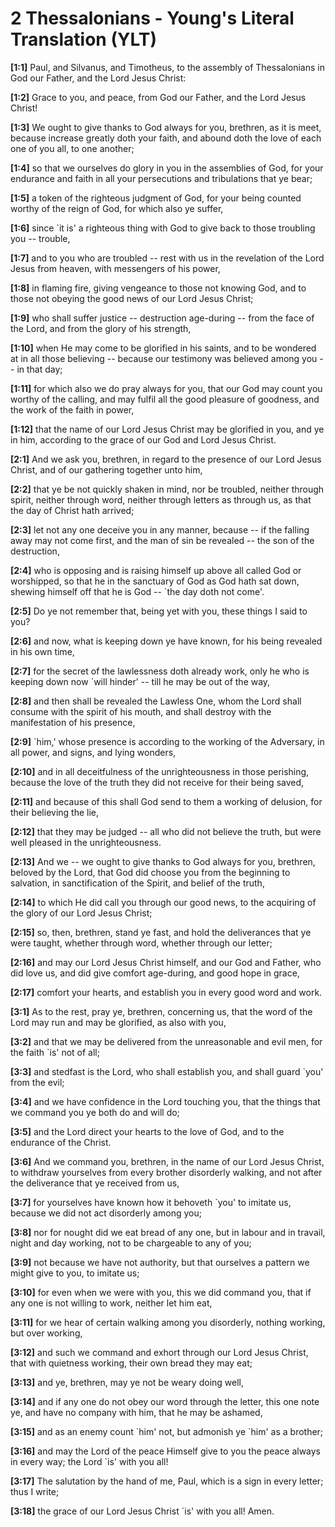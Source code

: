 # 2 Thessalonians - Young's Literal Translation (YLT)

**[1:1]** Paul, and Silvanus, and Timotheus, to the assembly of Thessalonians in God our Father, and the Lord Jesus Christ:

**[1:2]** Grace to you, and peace, from God our Father, and the Lord Jesus Christ!

**[1:3]** We ought to give thanks to God always for you, brethren, as it is meet, because increase greatly doth your faith, and abound doth the love of each one of you all, to one another;

**[1:4]** so that we ourselves do glory in you in the assemblies of God, for your endurance and faith in all your persecutions and tribulations that ye bear;

**[1:5]** a token of the righteous judgment of God, for your being counted worthy of the reign of God, for which also ye suffer,

**[1:6]** since \`it is' a righteous thing with God to give back to those troubling you -- trouble,

**[1:7]** and to you who are troubled -- rest with us in the revelation of the Lord Jesus from heaven, with messengers of his power,

**[1:8]** in flaming fire, giving vengeance to those not knowing God, and to those not obeying the good news of our Lord Jesus Christ;

**[1:9]** who shall suffer justice -- destruction age-during -- from the face of the Lord, and from the glory of his strength,

**[1:10]** when He may come to be glorified in his saints, and to be wondered at in all those believing -- because our testimony was believed among you -- in that day;

**[1:11]** for which also we do pray always for you, that our God may count you worthy of the calling, and may fulfil all the good pleasure of goodness, and the work of the faith in power,

**[1:12]** that the name of our Lord Jesus Christ may be glorified in you, and ye in him, according to the grace of our God and Lord Jesus Christ.

**[2:1]** And we ask you, brethren, in regard to the presence of our Lord Jesus Christ, and of our gathering together unto him,

**[2:2]** that ye be not quickly shaken in mind, nor be troubled, neither through spirit, neither through word, neither through letters as through us, as that the day of Christ hath arrived;

**[2:3]** let not any one deceive you in any manner, because -- if the falling away may not come first, and the man of sin be revealed -- the son of the destruction,

**[2:4]** who is opposing and is raising himself up above all called God or worshipped, so that he in the sanctuary of God as God hath sat down, shewing himself off that he is God -- \`the day doth not come'.

**[2:5]** Do ye not remember that, being yet with you, these things I said to you?

**[2:6]** and now, what is keeping down ye have known, for his being revealed in his own time,

**[2:7]** for the secret of the lawlessness doth already work, only he who is keeping down now \`will hinder' -- till he may be out of the way,

**[2:8]** and then shall be revealed the Lawless One, whom the Lord shall consume with the spirit of his mouth, and shall destroy with the manifestation of his presence,

**[2:9]** \`him,' whose presence is according to the working of the Adversary, in all power, and signs, and lying wonders,

**[2:10]** and in all deceitfulness of the unrighteousness in those perishing, because the love of the truth they did not receive for their being saved,

**[2:11]** and because of this shall God send to them a working of delusion, for their believing the lie,

**[2:12]** that they may be judged -- all who did not believe the truth, but were well pleased in the unrighteousness.

**[2:13]** And we -- we ought to give thanks to God always for you, brethren, beloved by the Lord, that God did choose you from the beginning to salvation, in sanctification of the Spirit, and belief of the truth,

**[2:14]** to which He did call you through our good news, to the acquiring of the glory of our Lord Jesus Christ;

**[2:15]** so, then, brethren, stand ye fast, and hold the deliverances that ye were taught, whether through word, whether through our letter;

**[2:16]** and may our Lord Jesus Christ himself, and our God and Father, who did love us, and did give comfort age-during, and good hope in grace,

**[2:17]** comfort your hearts, and establish you in every good word and work.

**[3:1]** As to the rest, pray ye, brethren, concerning us, that the word of the Lord may run and may be glorified, as also with you,

**[3:2]** and that we may be delivered from the unreasonable and evil men, for the faith \`is' not of all;

**[3:3]** and stedfast is the Lord, who shall establish you, and shall guard \`you' from the evil;

**[3:4]** and we have confidence in the Lord touching you, that the things that we command you ye both do and will do;

**[3:5]** and the Lord direct your hearts to the love of God, and to the endurance of the Christ.

**[3:6]** And we command you, brethren, in the name of our Lord Jesus Christ, to withdraw yourselves from every brother disorderly walking, and not after the deliverance that ye received from us,

**[3:7]** for yourselves have known how it behoveth \`you' to imitate us, because we did not act disorderly among you;

**[3:8]** nor for nought did we eat bread of any one, but in labour and in travail, night and day working, not to be chargeable to any of you;

**[3:9]** not because we have not authority, but that ourselves a pattern we might give to you, to imitate us;

**[3:10]** for even when we were with you, this we did command you, that if any one is not willing to work, neither let him eat,

**[3:11]** for we hear of certain walking among you disorderly, nothing working, but over working,

**[3:12]** and such we command and exhort through our Lord Jesus Christ, that with quietness working, their own bread they may eat;

**[3:13]** and ye, brethren, may ye not be weary doing well,

**[3:14]** and if any one do not obey our word through the letter, this one note ye, and have no company with him, that he may be ashamed,

**[3:15]** and as an enemy count \`him' not, but admonish ye \`him' as a brother;

**[3:16]** and may the Lord of the peace Himself give to you the peace always in every way; the Lord \`is' with you all!

**[3:17]** The salutation by the hand of me, Paul, which is a sign in every letter; thus I write;

**[3:18]** the grace of our Lord Jesus Christ \`is' with you all! Amen.
